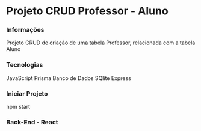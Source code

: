 # Projeto CRUD Professor - Aluno

### Informações
  Projeto CRUD de criação de uma tabela Professor, relacionada com a tabela Aluno
### Tecnologias
 JavaScript
 Prisma
 Banco de Dados SQlite
 Express
 
 ### Iniciar Projeto
 npm start
 
 ### Back-End - React 
